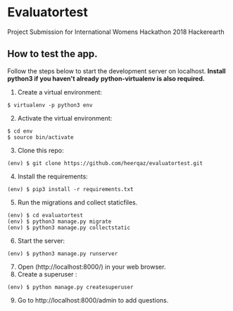 # Evaluatortest
Project Submission for International Womens Hackathon 2018 Hackerearth
## How to test the app.

Follow the steps below to start the development server on localhost.
__Install python3 if you haven't already__
__python-virtualenv is also required.__
1. Create a virtual environment:
```
$ virtualenv -p python3 env
```

2. Activate the virtual environment:
```
$ cd env
$ source bin/activate
```

3. Clone this repo:
```
(env) $ git clone https://github.com/heerqaz/evaluatortest.git
```

4. Install the requirements:
```
(env) $ pip3 install -r requirements.txt
```

5. Run the migrations and collect staticfiles.
```
(env) $ cd evaluatortest
(env) $ python3 manage.py migrate
(env) $ python3 manage.py collectstatic
```

6. Start the server:
```
(env) $ python3 manage.py runserver
```

7. Open (http://localhost:8000/) in your web browser.
8. Create a superuser :
```
(env) $ python manage.py createsuperuser
```
9. Go to http://localhost:8000/admin to add questions.
